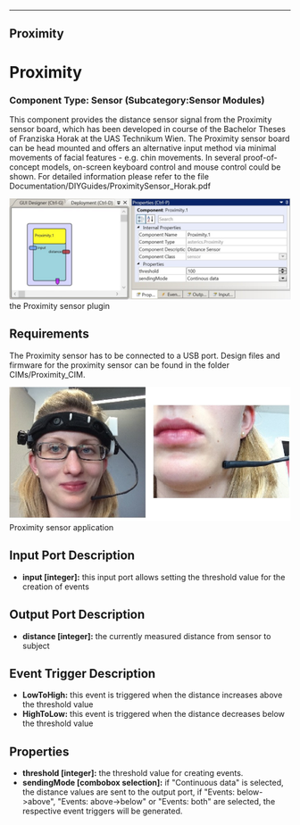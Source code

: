   
---
Proximity
---

# Proximity

### Component Type: Sensor (Subcategory:Sensor Modules)

This component provides the distance sensor signal from the Proximity sensor board, which has been developed in course of the Bachelor Theses of Franziska Horak at the UAS Technikum Wien. The Proximity sensor board can be head mounted and offers an alternative input method via minimal movements of facial features - e.g. chin movements. In several proof-of-concept models, on-screen keyboard control and mouse control could be shown. For detailed information please refer to the file Documentation/DIYGuides/ProximitySensor\_Horak.pdf

![Screenshot: Proximity plugin](img/Proximity.jpg "Screenshot: Proximity plugin")  
the Proximity sensor plugin

## Requirements

The Proximity sensor has to be connected to a USB port. Design files and firmware for the proximity sensor can be found in the folder CIMs/Proximity\_CIM.

![Proximity sensor application](img/ProximityApplication.jpg "Proximity sensor application")  
Proximity sensor application

## Input Port Description

*   **input \[integer\]:** this input port allows setting the threshold value for the creation of events

## Output Port Description

*   **distance \[integer\]:** the currently measured distance from sensor to subject

## Event Trigger Description

*   **LowToHigh:** this event is triggered when the distance increases above the threshold value
*   **HighToLow:** this event is triggered when the distance decreases below the threshold value

## Properties

*   **threshold \[integer\]:** the threshold value for creating events.
*   **sendingMode \[combobox selection\]:** if "Continuous data" is selected, the distance values are sent to the output port, if "Events: below->above", "Events: above->below" or "Events: both" are selected, the respective event triggers will be generated.